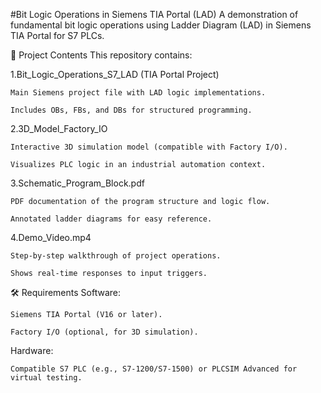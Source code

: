 #Bit Logic Operations in Siemens TIA Portal (LAD)
A demonstration of fundamental bit logic operations using Ladder Diagram (LAD) in Siemens TIA Portal for S7 PLCs.

📁 Project Contents
This repository contains:

1.Bit_Logic_Operations_S7_LAD (TIA Portal Project)

    Main Siemens project file with LAD logic implementations.

    Includes OBs, FBs, and DBs for structured programming.

2.3D_Model_Factory_IO

    Interactive 3D simulation model (compatible with Factory I/O).

    Visualizes PLC logic in an industrial automation context.

3.Schematic_Program_Block.pdf

    PDF documentation of the program structure and logic flow.

    Annotated ladder diagrams for easy reference.

4.Demo_Video.mp4

    Step-by-step walkthrough of project operations.

    Shows real-time responses to input triggers.

🛠️ Requirements
Software:

    Siemens TIA Portal (V16 or later).

    Factory I/O (optional, for 3D simulation).

Hardware:

    Compatible S7 PLC (e.g., S7-1200/S7-1500) or PLCSIM Advanced for virtual testing.
   
   
